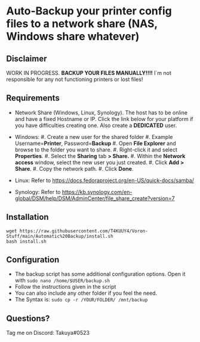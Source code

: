 
# Auto-Backup your printer config files to a network share (NAS, Windows share whatever)

## Disclaimer
WORK IN PROGRESS. **BACKUP YOUR FILES MANUALLY!!!!**
I´m not responsible for any not functioning printers or lost files!

## Requirements 
 * Network Share (Windows, Linux, Synology). The host has to be online and have a fixed Hostname or IP. 
 Click the link below for your platform if you have difficulties creating one. Also create a **DEDICATED** user. 
 
 * Windows: 
	#.  Create a new user for the shared folder
	#. Example Username=**Printer**, Password=**Backup**
	#. Open  **File Explorer**  and browse to the folder you want to share.
	#.  Right-click it and select  **Properties**.
	#.  Select the **Sharing** tab **> Share.**
	#.  Within the  **Network access**  window, select the new user you just created.
	#.  Click  **Add > Share**.
	#.  Copy the network path.
	#.  Click  **Done**.
			
	
* Linux: Refer to https://docs.fedoraproject.org/en-US/quick-docs/samba/
 * Synology: Refer to https://kb.synology.com/en-global/DSM/help/DSM/AdminCenter/file_share_create?version=7

## Installation

    wget https://raw.githubusercontent.com/T4KUUY4/Voron-Stuff/main/Automatic%20Backup/install.sh
    bash install.sh
## Configuration
* The backup script has some additional configuration options. Open it with `sudo nano /home/$USER/backup.sh`
*  Follow the instructions given in the script
* You can also include any other folder if you feel the need. 
* The Syntax is: `sudo cp -r /YOUR/FOLDER/ /mnt/backup`
 
## Questions? 
Tag me on Discord: Takuya#0523
